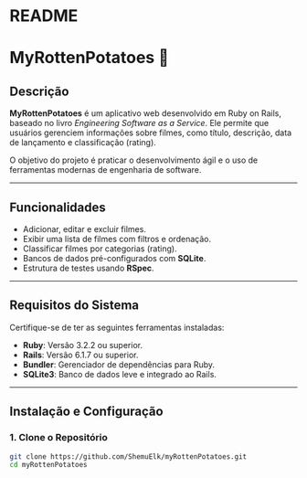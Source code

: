 # README
# MyRottenPotatoes 🎥

## Descrição
**MyRottenPotatoes** é um aplicativo web desenvolvido em Ruby on Rails, baseado no livro *Engineering Software as a Service*. Ele permite que usuários gerenciem informações sobre filmes, como título, descrição, data de lançamento e classificação (rating).

O objetivo do projeto é praticar o desenvolvimento ágil e o uso de ferramentas modernas de engenharia de software.

---

## Funcionalidades
- Adicionar, editar e excluir filmes.
- Exibir uma lista de filmes com filtros e ordenação.
- Classificar filmes por categorias (rating).
- Bancos de dados pré-configurados com **SQLite**.
- Estrutura de testes usando **RSpec**.

---

## Requisitos do Sistema
Certifique-se de ter as seguintes ferramentas instaladas:
- **Ruby**: Versão 3.2.2 ou superior.
- **Rails**: Versão 6.1.7 ou superior.
- **Bundler**: Gerenciador de dependências para Ruby.
- **SQLite3**: Banco de dados leve e integrado ao Rails.

---

## Instalação e Configuração

### 1. Clone o Repositório
```bash
git clone https://github.com/ShemuElk/myRottenPotatoes.git
cd myRottenPotatoes


